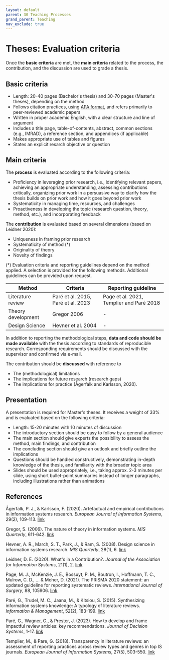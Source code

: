 ```yaml
---
layout: default
parent: 30 Teaching Processes
grand_parent: Teaching
nav_exclude: true
---
```


# Theses: Evaluation criteria

Once the **basic criteria** are met, the **main criteria** related to the process, the contribution, and the discussion are used to grade a thesis.

## Basic criteria

- Length: 20-40 pages (Bachelor's thesis) and 30-70 pages (Master's theses), depending on the method
- Follows citation practices, using [APA format](https://apastyle.apa.org/style-grammar-guidelines/references/examples), and refers primarily to peer-reviewed academic papers
- Written in proper academic English, with a clear structure and line of argument
- Includes a title page, table-of-contents, abstract, common sections (e.g., IMRAD), a reference section, and appendices (if applicable)
- Makes appropriate use of tables and figures
- States an explicit resarch objective or question

## Main criteria

The **process** is evaluated according to the following criteria:

- Proficiency in leveraging prior research, i.e., identifying relevant papers, achieving an appropriate understanding, assessing contributions critically, organizing prior work in a persuasive way to clarify how the thesis builds on prior work and how it goes beyond prior work
- Systematicity in managing time, resources, and challenges 
- Proactiveness in developing the topic (research question, theory, method, etc.), and incorporating feedback

The **contribution** is evaluated based on several dimensions (based on Leidner 2020):

- Uniqueness in framing prior research
- Systematicity of method (*)
- Originality of theory
- Novelty of findings

(*) Evaluation criteria and reporting guidelines depend on the method applied. A selection is provided for the following methods. Additional guidelines can be provided upon request.

| Method             | Criteria                           | Reporting guideline                      |
|--------------------|------------------------------------|------------------------------------------|
| Literature review  | Paré et al. 2015, Paré et al. 2023 | Page et al. 2021, Templier and Paré 2018 |
| Theory development | Gregor 2006                        | -                                        |
| Design Science     | Hevner et al. 2004                 | -                                        |

In addition to reporting the methodological steps, **data and code should be made available** with the thesis according to standards of reproducible research. Corresponding requirements should be discussed with the supervisor and confirmed via e-mail.

<!--
- Experiments (TODO)
- Surveys (TODO)

TBD: methodological coherence/fit?

Weights: We apply flexible weights because the topic of a thesis may limit the degree to which students contributions can excell in any of the contribution dimensions.
-->

The contribution should be **discussed** with reference to

- The (methodological) limitations
- The implications for future research (research gaps)
- The implications for practice (Ågerfalk and Karlsson, 2020).

## Presentation

A presentation is required for Master's theses. It receives a weight of 33% and is evaluated based on the following criteria:

- Length: 15-20 minutes with 10 minutes of discussion
- The introductory section should be easy to follow by a general audience
- The main section should give experts the possibility to assess the method, main findings, and contribution
- The concluding section should give an outlook and briefly outline the implications
- Questions should be handled constructively, demonstrating in-depth knowledge of the thesis, and familiarity with the broader topic area 
- Slides should be used appropriately, i.e., taking approx. 2-3 minutes per slide, using short bullet-point summaries instead of longer paragraphs, including illustrations rather than animations

<!-- 
https://www.uni-bamberg.de/fileadmin/psi/teaching/lehre-poster/2023-01-23-Poster-Rubric.jpg
-->

## References

Ågerfalk, P. J., & Karlsson, F. (2020). Artefactual and empirical contributions in information systems research. *European Journal of Information Systems*, 29(2), 109-113. [link](https://www.tandfonline.com/doi/full/10.1080/0960085X.2020.1743051)

Gregor, S. (2006). The nature of theory in information systems. *MIS Quarterly*, 611-642. [link](https://www.jstor.org/stable/25148742?casa_token=CSQ3STXqXW4AAAAA:2njIJ54TQL4NAtW49XTg8xcrQ2Bl-rufWyHmhv5ws29ZubAj9wrY9_4XPSnx1gDe06os15hw4LFJ1IVY6A-qIFCobN6WWyr4pYqbfYdMsPCsHoUTJMFp)

Hevner, A. R., March, S. T., Park, J., & Ram, S. (2008). Design science in information systems research. *MIS Quarterly*, 28(1), 6. [link](https://aisel.aisnet.org/misq/vol28/iss1/6/)

Leidner, D. E. (2020). What's in a Contribution?. *Journal of the Association for Information Systems*, 21(1), 2. [link](https://aisel.aisnet.org/cgi/viewcontent.cgi?article=1928&context=jais)

Page, M. J., McKenzie, J. E., Bossuyt, P. M., Boutron, I., Hoffmann, T. C., Mulrow, C. D., ... & Moher, D. (2021). The PRISMA 2020 statement: an updated guideline for reporting systematic reviews. *International Journal of Surgery*, 88, 105906. [link](https://www.sciencedirect.com/science/article/pii/S1743919121000406)

Paré, G., Trudel, M. C., Jaana, M., & Kitsiou, S. (2015). Synthesizing information systems knowledge: A typology of literature reviews. *Information & Management*, 52(2), 183-199. [link](https://www.sciencedirect.com/science/article/pii/S0378720614001116)

Paré, G., Wagner, G., & Prester, J. (2023). How to develop and frame impactful review articles: key recommendations. *Journal of Decision Systems*, 1-17. [link](https://www.tandfonline.com/doi/pdf/10.1080/12460125.2023.2197701)

Templier, M., & Pare, G. (2018). Transparency in literature reviews: an assessment of reporting practices across review types and genres in top IS journals. *European Journal of Information Systems*, 27(5), 503-550. [link](https://www.tandfonline.com/doi/abs/10.1080/0960085X.2017.1398880?casa_token=1V3qftILSxQAAAAA:PuOFx6KxaynRQDZ1Yr07MSzZ_RPNOZiNjHB1zsyq9235rbX5QYv_Vb3NdKQVteywDw53oZ3CwuC9eQ)
